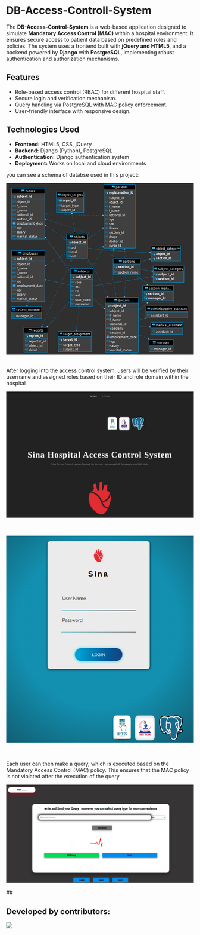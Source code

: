# DB-Access-Controll-System
The **DB-Access-Control-System** is a web-based application designed to simulate **Mandatory Access Control (MAC)** within a hospital environment. It ensures secure access to patient data based on predefined roles and policies. The system uses a frontend built with **jQuery and HTML5**, and a backend powered by **Django** with **PostgreSQL**, implementing robust authentication and authorization mechanisms. 

## Features
- Role-based access control (RBAC) for different hospital staff.
- Secure login and verification mechanism.
- Query handling via PostgreSQL with MAC policy enforcement.
- User-friendly interface with responsive design.


## Technologies Used
- **Frontend:** HTML5, CSS, jQuery
- **Backend:** Django (Python), PostgreSQL
- **Authentication:** Django authentication system
- **Deployment:** Works on local and cloud environments


you can see a schema of databse used in this project: 

<p align="center">
  <img  src="4.png">
</p>
<br/> 
After logging into the access control system, users will be verified by their username and assigned roles based on their ID and role domain within the hospital

<p align="center">
  <img  src="1.png">
</p>
<br/> 

<p align="center">
  <img  src="3.png">
</p>
<br/> 

Each user can then make a query, which is executed based on the Mandatory Access Control (MAC) policy. This ensures that the MAC policy is not violated after the execution of the query
<p align="center">
  <img  src="2.png">
</p>
## 



## Developed by contributors:

<a href="https://github.com/ROF13ThFloor/DB-Access-Controll-System/graphs/contributors">
  <img src="https://contrib.rocks/image?repo=ROF13ThFloor/DB-Access-Controll-System" />
</a>

